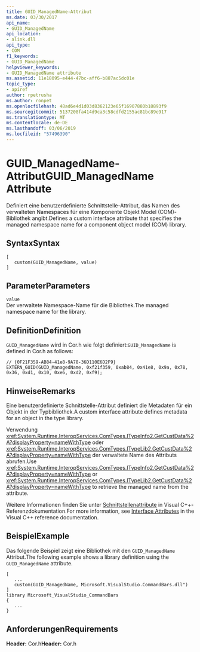 ```yaml
---
title: GUID_ManagedName-Attribut
ms.date: 03/30/2017
api_name:
- GUID_ManagedName
api_location:
- alink.dll
api_type:
- COM
f1_keywords:
- GUID_ManagedName
helpviewer_keywords:
- GUID_ManagedName attribute
ms.assetid: 11e18095-e444-47bc-aff6-b887ac5dc01e
topic_type:
- apiref
author: rpetrusha
ms.author: ronpet
ms.openlocfilehash: 48ad6e4d1d03d8362123e65f16907880b18893f9
ms.sourcegitcommit: 5137208fa414d9ca3c58cdfd2155ac81bc89e917
ms.translationtype: MT
ms.contentlocale: de-DE
ms.lasthandoff: 03/06/2019
ms.locfileid: "57496390"
---
```

# <a name="guidmanagedname-attribute"></a><span data-ttu-id="f1aa6-102">GUID_ManagedName-Attribut</span><span class="sxs-lookup"><span data-stu-id="f1aa6-102">GUID_ManagedName Attribute</span></span>
<span data-ttu-id="f1aa6-103">Definiert eine benutzerdefinierte Schnittstelle-Attribut, das Namen des verwalteten Namespaces für eine Komponente Objekt Model (COM)-Bibliothek angibt.</span><span class="sxs-lookup"><span data-stu-id="f1aa6-103">Defines a custom interface attribute that specifies the managed namespace name for a component object model (COM) library.</span></span>  
  
## <a name="syntax"></a><span data-ttu-id="f1aa6-104">Syntax</span><span class="sxs-lookup"><span data-stu-id="f1aa6-104">Syntax</span></span>  
  
```  
[  
   custom(GUID_ManagedName, value)  
]  
```  
  
## <a name="parameters"></a><span data-ttu-id="f1aa6-105">Parameter</span><span class="sxs-lookup"><span data-stu-id="f1aa6-105">Parameters</span></span>  
 `value`  
 <span data-ttu-id="f1aa6-106">Der verwaltete Namespace-Name für die Bibliothek.</span><span class="sxs-lookup"><span data-stu-id="f1aa6-106">The managed namespace name for the library.</span></span>  
  
## <a name="definition"></a><span data-ttu-id="f1aa6-107">Definition</span><span class="sxs-lookup"><span data-stu-id="f1aa6-107">Definition</span></span>  
 <span data-ttu-id="f1aa6-108">`GUID_ManagedName` wird in Cor.h wie folgt definiert:</span><span class="sxs-lookup"><span data-stu-id="f1aa6-108">`GUID_ManagedName` is defined in Cor.h as follows:</span></span>  
  
```  
// {0F21F359-AB84-41e8-9A78-36D110E6D2F9}  
EXTERN_GUID(GUID_ManagedName, 0xf21f359, 0xab84, 0x41e8, 0x9a, 0x78, 0x36, 0xd1, 0x10, 0xe6, 0xd2, 0xf9);  
```  
  
## <a name="remarks"></a><span data-ttu-id="f1aa6-109">Hinweise</span><span class="sxs-lookup"><span data-stu-id="f1aa6-109">Remarks</span></span>  
 <span data-ttu-id="f1aa6-110">Eine benutzerdefinierte Schnittstelle-Attribut definiert die Metadaten für ein Objekt in der Typbibliothek.</span><span class="sxs-lookup"><span data-stu-id="f1aa6-110">A custom interface attribute defines metadata for an object in the type library.</span></span>  
  
 <span data-ttu-id="f1aa6-111">Verwendung <xref:System.Runtime.InteropServices.ComTypes.ITypeInfo2.GetCustData%2A?displayProperty=nameWithType> oder <xref:System.Runtime.InteropServices.ComTypes.ITypeLib2.GetCustData%2A?displayProperty=nameWithType> der verwaltete Name des Attributs abrufen.</span><span class="sxs-lookup"><span data-stu-id="f1aa6-111">Use <xref:System.Runtime.InteropServices.ComTypes.ITypeInfo2.GetCustData%2A?displayProperty=nameWithType> or <xref:System.Runtime.InteropServices.ComTypes.ITypeLib2.GetCustData%2A?displayProperty=nameWithType> to retrieve the managed name from the attribute.</span></span>  
  
 <span data-ttu-id="f1aa6-112">Weitere Informationen finden Sie unter [Schnittstellenattribute](/cpp/windows/interface-attributes) in Visual C++-Referenzdokumentation.</span><span class="sxs-lookup"><span data-stu-id="f1aa6-112">For more information, see [Interface Attributes](/cpp/windows/interface-attributes) in the Visual C++ reference documentation.</span></span>  
  
## <a name="example"></a><span data-ttu-id="f1aa6-113">Beispiel</span><span class="sxs-lookup"><span data-stu-id="f1aa6-113">Example</span></span>  
 <span data-ttu-id="f1aa6-114">Das folgende Beispiel zeigt eine Bibliothek mit den `GUID_ManagedName` Attribut.</span><span class="sxs-lookup"><span data-stu-id="f1aa6-114">The following example shows a library definition using the `GUID_ManagedName` attribute.</span></span>  
  
```  
[  
   ...  
   custom(GUID_ManagedName, Microsoft.VisualStudio.CommandBars.dll")  
]  
library Microsoft_VisualStudio_CommandBars  
{  
   ...  
}  
```  
  
## <a name="requirements"></a><span data-ttu-id="f1aa6-115">Anforderungen</span><span class="sxs-lookup"><span data-stu-id="f1aa6-115">Requirements</span></span>  
 <span data-ttu-id="f1aa6-116">**Header:** Cor.h</span><span class="sxs-lookup"><span data-stu-id="f1aa6-116">**Header:** Cor.h</span></span>
